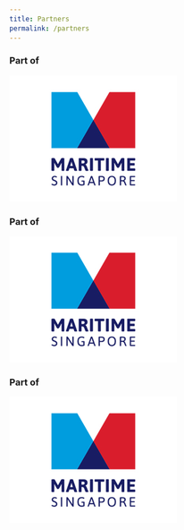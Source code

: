 ```yaml
---
title: Partners
permalink: /partners
---
```

<div class="row">
<div class="col is-4 mb-4">
<h3>Part of</h3>
</div>
<a href="#" target="_blank"><img class="img-fluid" src="images/partners/LOGO1-001.jpg"></a> 
</div>

<div class="col is-4 mb-4">
<h3>Part of</h3>
</div>
<a href="#" target="_blank"><img class="img-fluid" src="images/partners/LOGO1-001.jpg"></a> 
</div>

<div class="col is-4 mb-4">
<h3>Part of</h3>
</div>
<a href="#" target="_blank"><img class="img-fluid" src="images/partners/LOGO1-001.jpg"></a> 
</div>
</div>